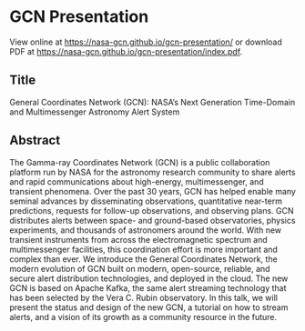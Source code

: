 # GCN Presentation

View online at https://nasa-gcn.github.io/gcn-presentation/ or download PDF at https://nasa-gcn.github.io/gcn-presentation/index.pdf.

## Title

General Coordinates Network (GCN): NASA’s Next Generation Time-Domain and Multimessenger Astronomy Alert System

## Abstract

The Gamma-ray Coordinates Network (GCN) is a public collaboration platform run by NASA for the astronomy research community to share alerts and rapid communications about high-energy, multimessenger, and transient phenomena. Over the past 30 years, GCN has helped enable many seminal advances by disseminating observations, quantitative near-term predictions, requests for follow-up observations, and observing plans. GCN distributes alerts between space- and ground-based observatories, physics experiments, and thousands of astronomers around the world. With new transient instruments from across the electromagnetic spectrum and multimessenger facilities, this coordination effort is more important and complex than ever. We introduce the General Coordinates Network, the modern evolution of GCN built on modern, open-source, reliable, and secure alert distribution technologies, and deployed in the cloud. The new GCN is based on Apache Kafka, the same alert streaming technology that has been selected by the Vera C. Rubin observatory. In this talk, we will present the status and design of the new GCN, a tutorial on how to stream alerts, and a vision of its growth as a community resource in the future.

